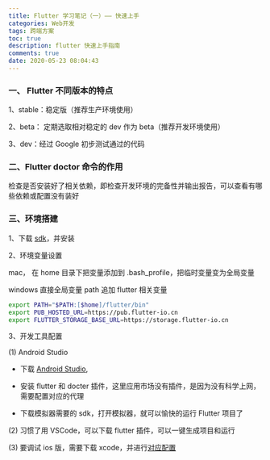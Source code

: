 ```yaml
---
title: Flutter 学习笔记（一）—— 快速上手
categories: Web开发
tags: 跨端方案
toc: true
description: flutter 快速上手指南
comments: true
date: 2020-05-23 08:04:43
---
```

### 一、 Flutter 不同版本的特点

1、stable：稳定版（推荐生产环境使用）

2、beta： 定期选取相对稳定的 dev 作为 beta（推荐开发环境使用）

3、dev：经过 Google 初步测试通过的代码

### 二、Flutter doctor 命令的作用

检查是否安装好了相关依赖，即检查开发环境的完备性并输出报告，可以查看有哪些依赖或配置没有装好

### 三、环境搭建

1、下载 [sdk](https://flutter.dev/docs/get-started/install/macos)，并安装

2、环境变量设置

mac， 在 home 目录下把变量添加到 .bash_profile，把临时变量变为全局变量

windows 直接全局变量 path 追加 flutter 相关变量

```bash
export PATH="$PATH:[$home]/flutter/bin"
export PUB_HOSTED_URL=https://pub.flutter-io.cn
export FLUTTER_STORAGE_BASE_URL=https://storage.flutter-io.cn
```

3、开发工具配置

(1) Android Studio 

- 下载 [Android Studio](https://developer.android.com/studio),
  
- 安装 flutter 和 docter 插件，这里应用市场没有插件，是因为没有科学上网，需要配置对应的代理

- 下载模拟器需要的 sdk，打开模拟器，就可以愉快的运行 Flutter 项目了


(2)  习惯了用 VSCode，可以下载 flutter 插件，可以一键生成项目和运行

(3) 要调试 ios 版，需要下载 xcode，并进行[对应配置](https://flutterchina.club/setup-macos/)
